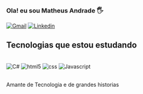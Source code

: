 ### Ola! eu sou  Matheus Andrade 🖐️

[![Gmail](https://img.shields.io/badge/Gmail-D14836?style=for-the-badge&logo=gmail&logoColor=white)](matheusandradepereiraa@gmail.com)
[![Linkedin](https://img.shields.io/badge/LinkedIn-0077B5?style=for-the-badge&logo=linkedin&logoColor=white)](https://www.linkedin.com/in/matheusandradepereira/)

## Tecnologias que estou estudando 

<div style="display: inline_block"><br>
    <img align="center"alt="C#"src="https://img.shields.io/badge/C%23-239120?style=for-the-badge&logo=c-sharp&logoColor=white"/>
    <img align="center"alt="html5"src="https://img.shields.io/badge/HTML5-E34F26?style=for-the-badge&logo=html5&logoColor=white"/>
    <img align="center"alt="css"src="https://img.shields.io/badge/CSS3-1572B6?style=for-the-badge&logo=css3&logoColor=white"/>
    <img align="center"alt="Javascript"src="https://img.shields.io/badge/JavaScript-F7DF1E?style=for-the-badge&logo=javascript&logoColor=black"/>

<div><br>

Amante de Tecnologia e de grandes historias
